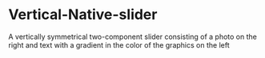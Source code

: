 # Vertical-Native-slider
A vertically symmetrical two-component slider consisting of a photo on the right and text with a gradient in the color of the graphics on the left
